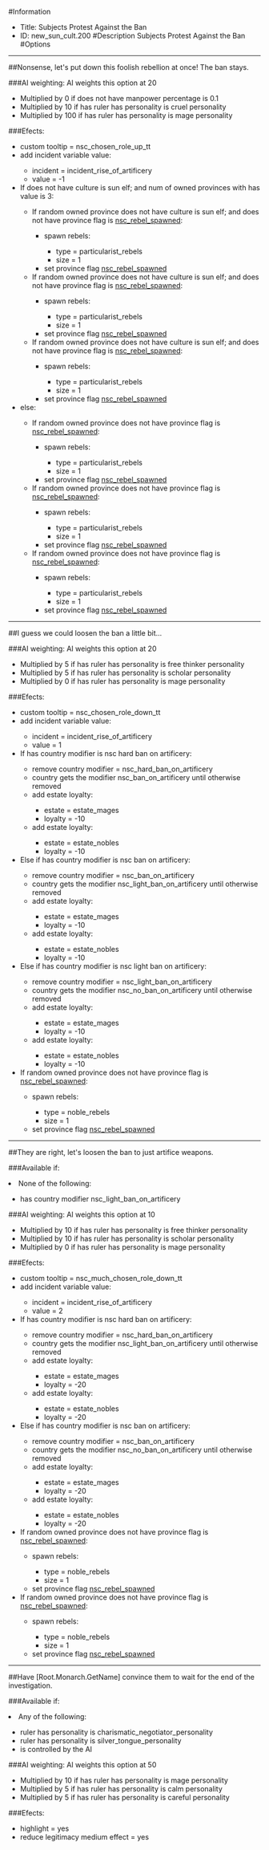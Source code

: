 #Information
 - Title: Subjects Protest Against the Ban
 - ID: new_sun_cult.200
#Description
Subjects Protest Against the Ban
#Options

___
##Nonsense, let's put down this foolish rebellion at once! The ban stays.

###AI weighting:
AI weights this option at 20
 - Multiplied by 0 if does not have manpower percentage is 0.1
 - Multiplied by 10 if has ruler has personality is cruel personality
 - Multiplied by 100 if has ruler has personality is mage personality


###Efects:<ul><li>custom tooltip = nsc_chosen_role_up_tt</li><li>add incident variable value:</li><ul><li>incident = incident_rise_of_artificery</li><li>value = -1</li></ul><li>If does not have culture is sun elf; and num of owned provinces with has value is 3:</li><ul><li>If random owned province does not have culture is sun elf; and does not have province flag is [nsc_rebel_spawned](../flags/nsc_rebel_spawned.md):</li><ul><li>spawn rebels:</li><ul><li>type = particularist_rebels</li><li>size = 1</li></ul><li>set province flag [nsc_rebel_spawned](../flags/nsc_rebel_spawned.md)</li></ul><li>If random owned province does not have culture is sun elf; and does not have province flag is [nsc_rebel_spawned](../flags/nsc_rebel_spawned.md):</li><ul><li>spawn rebels:</li><ul><li>type = particularist_rebels</li><li>size = 1</li></ul><li>set province flag [nsc_rebel_spawned](../flags/nsc_rebel_spawned.md)</li></ul><li>If random owned province does not have culture is sun elf; and does not have province flag is [nsc_rebel_spawned](../flags/nsc_rebel_spawned.md):</li><ul><li>spawn rebels:</li><ul><li>type = particularist_rebels</li><li>size = 1</li></ul><li>set province flag [nsc_rebel_spawned](../flags/nsc_rebel_spawned.md)</li></ul></ul><li>else:</li><ul><li>If random owned province does not have province flag is [nsc_rebel_spawned](../flags/nsc_rebel_spawned.md):</li><ul><li>spawn rebels:</li><ul><li>type = particularist_rebels</li><li>size = 1</li></ul><li>set province flag [nsc_rebel_spawned](../flags/nsc_rebel_spawned.md)</li></ul><li>If random owned province does not have province flag is [nsc_rebel_spawned](../flags/nsc_rebel_spawned.md):</li><ul><li>spawn rebels:</li><ul><li>type = particularist_rebels</li><li>size = 1</li></ul><li>set province flag [nsc_rebel_spawned](../flags/nsc_rebel_spawned.md)</li></ul><li>If random owned province does not have province flag is [nsc_rebel_spawned](../flags/nsc_rebel_spawned.md):</li><ul><li>spawn rebels:</li><ul><li>type = particularist_rebels</li><li>size = 1</li></ul><li>set province flag [nsc_rebel_spawned](../flags/nsc_rebel_spawned.md)</li></ul></ul></ul>

___
##I guess we could loosen the ban a little bit...

###AI weighting:
AI weights this option at 20
 - Multiplied by 5 if has ruler has personality is free thinker personality
 - Multiplied by 5 if has ruler has personality is scholar personality
 - Multiplied by 0 if has ruler has personality is mage personality


###Efects:<ul><li>custom tooltip = nsc_chosen_role_down_tt</li><li>add incident variable value:</li><ul><li>incident = incident_rise_of_artificery</li><li>value = 1</li></ul><li>If has country modifier is nsc hard ban on artificery:</li><ul><li>remove country modifier = nsc_hard_ban_on_artificery</li><li>country gets the modifier nsc_ban_on_artificery until otherwise removed</li><li>add estate loyalty:</li><ul><li>estate = estate_mages</li><li>loyalty = -10</li></ul><li>add estate loyalty:</li><ul><li>estate = estate_nobles</li><li>loyalty = -10</li></ul></ul><li>Else if has country modifier is nsc ban on artificery:</li><ul><li>remove country modifier = nsc_ban_on_artificery</li><li>country gets the modifier nsc_light_ban_on_artificery until otherwise removed</li><li>add estate loyalty:</li><ul><li>estate = estate_mages</li><li>loyalty = -10</li></ul><li>add estate loyalty:</li><ul><li>estate = estate_nobles</li><li>loyalty = -10</li></ul></ul><li>Else if has country modifier is nsc light ban on artificery:</li><ul><li>remove country modifier = nsc_light_ban_on_artificery</li><li>country gets the modifier nsc_no_ban_on_artificery until otherwise removed</li><li>add estate loyalty:</li><ul><li>estate = estate_mages</li><li>loyalty = -10</li></ul><li>add estate loyalty:</li><ul><li>estate = estate_nobles</li><li>loyalty = -10</li></ul></ul><li>If random owned province does not have province flag is [nsc_rebel_spawned](../flags/nsc_rebel_spawned.md):</li><ul><li>spawn rebels:</li><ul><li>type = noble_rebels</li><li>size = 1</li></ul><li>set province flag [nsc_rebel_spawned](../flags/nsc_rebel_spawned.md)</li></ul></ul>

___
##They are right, let's loosen the ban to just artifice weapons.

###Available if:
<li>None of the following:</li><ul><li>has country modifier nsc_light_ban_on_artificery</li></ul>

###AI weighting:
AI weights this option at 10
 - Multiplied by 10 if has ruler has personality is free thinker personality
 - Multiplied by 10 if has ruler has personality is scholar personality
 - Multiplied by 0 if has ruler has personality is mage personality


###Efects:<ul><li>custom tooltip = nsc_much_chosen_role_down_tt</li><li>add incident variable value:</li><ul><li>incident = incident_rise_of_artificery</li><li>value = 2</li></ul><li>If has country modifier is nsc hard ban on artificery:</li><ul><li>remove country modifier = nsc_hard_ban_on_artificery</li><li>country gets the modifier nsc_light_ban_on_artificery until otherwise removed</li><li>add estate loyalty:</li><ul><li>estate = estate_mages</li><li>loyalty = -20</li></ul><li>add estate loyalty:</li><ul><li>estate = estate_nobles</li><li>loyalty = -20</li></ul></ul><li>Else if has country modifier is nsc ban on artificery:</li><ul><li>remove country modifier = nsc_ban_on_artificery</li><li>country gets the modifier nsc_no_ban_on_artificery until otherwise removed</li><li>add estate loyalty:</li><ul><li>estate = estate_mages</li><li>loyalty = -20</li></ul><li>add estate loyalty:</li><ul><li>estate = estate_nobles</li><li>loyalty = -20</li></ul></ul><li>If random owned province does not have province flag is [nsc_rebel_spawned](../flags/nsc_rebel_spawned.md):</li><ul><li>spawn rebels:</li><ul><li>type = noble_rebels</li><li>size = 1</li></ul><li>set province flag [nsc_rebel_spawned](../flags/nsc_rebel_spawned.md)</li></ul><li>If random owned province does not have province flag is [nsc_rebel_spawned](../flags/nsc_rebel_spawned.md):</li><ul><li>spawn rebels:</li><ul><li>type = noble_rebels</li><li>size = 1</li></ul><li>set province flag [nsc_rebel_spawned](../flags/nsc_rebel_spawned.md)</li></ul></ul>

___
##Have [Root.Monarch.GetName] convince them to wait for the end of the investigation.

###Available if:
<li>Any of the following:</li><ul><li>ruler has personality is charismatic_negotiator_personality</li><li>ruler has personality  is silver_tongue_personality</li><li>is controlled by the AI</li></ul>

###AI weighting:
AI weights this option at 50
 - Multiplied by 10 if has ruler has personality is mage personality
 - Multiplied by 5 if has ruler has personality is calm personality
 - Multiplied by 5 if has ruler has personality is careful personality


###Efects:<ul><li>highlight = yes</li><li>reduce legitimacy medium effect = yes</li></ul>
